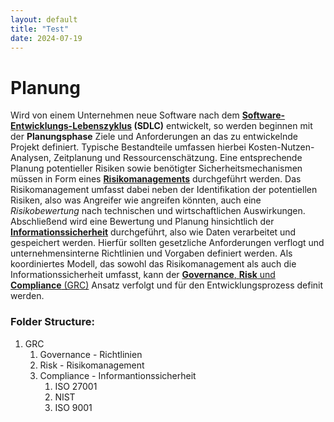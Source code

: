 ```yaml
---
layout: default
title: "Test"
date: 2024-07-19
---
```


# Planung
Wird von einem Unternehmen neue Software nach dem **[Software-Entwicklungs-Lebenszyklus](/pages/...) (SDLC)** entwickelt, so werden beginnen mit der **Planungsphase** Ziele und Anforderungen an das zu entwickelnde Projekt definiert. Typische Bestandteile umfassen hierbei Kosten-Nutzen-Analysen, Zeitplanung und Ressourcenschätzung. 
Eine entsprechende Planung potentieller Risiken sowie benötigter Sicherheitsmechanismen müssen in Form eines [**Risikomanagements**](/pages/risikomanagemt/)  durchgeführt werden. Das Risikomanagement umfasst dabei neben der Identifikation der potentiellen Risiken, also was Angreifer wie angreifen könnten, auch eine *Risikobewertung* nach technischen und wirtschaftlichen Auswirkungen. 
Abschließend wird eine Bewertung und Planung hinsichtlich der [**Informationssicherheit**](/pages) durchgeführt, also wie Daten verarbeitet und gespeichert werden. Hierfür sollten gesetzliche Anforderungen verflogt und unternehmensinterne Richtlinien und Vorgaben definiert werden. 
Als koordiniertes Modell, das sowohl das Risikomanagement als auch die Informationssicherheit umfasst, kann der [**Governance**, **Risk** und **Compliance** (GRC)](/pages/...) Ansatz verfolgt und für den Entwicklungsprozess definit werden. 



### Folder Structure: 
1. GRC
    1. Governance - Richtlinien
    2. Risk - Risikomanagement 
    3. Compliance - Informantionssicherheit
        1. ISO 27001
        2. NIST
        3. ISO 9001